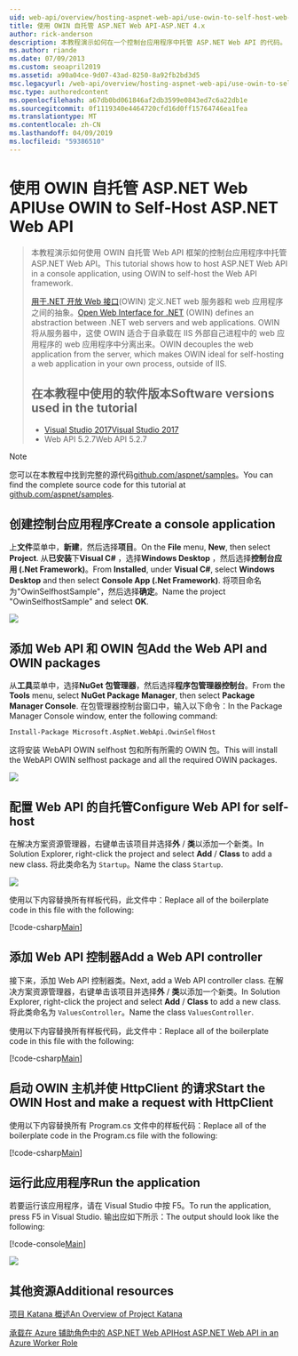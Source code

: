 ```yaml
---
uid: web-api/overview/hosting-aspnet-web-api/use-owin-to-self-host-web-api
title: 使用 OWIN 自托管 ASP.NET Web API-ASP.NET 4.x
author: rick-anderson
description: 本教程演示如何在一个控制台应用程序中托管 ASP.NET Web API 的代码。
ms.author: riande
ms.date: 07/09/2013
ms.custom: seoapril2019
ms.assetid: a90a04ce-9d07-43ad-8250-8a92fb2bd3d5
msc.legacyurl: /web-api/overview/hosting-aspnet-web-api/use-owin-to-self-host-web-api
msc.type: authoredcontent
ms.openlocfilehash: a67db0bd061846af2db3599e0843ed7c6a22db1e
ms.sourcegitcommit: 0f1119340e4464720cfd16d0ff15764746ea1fea
ms.translationtype: MT
ms.contentlocale: zh-CN
ms.lasthandoff: 04/09/2019
ms.locfileid: "59386510"
---
```

# <a name="use-owin-to-self-host-aspnet-web-api"></a><span data-ttu-id="7d8a3-103">使用 OWIN 自托管 ASP.NET Web API</span><span class="sxs-lookup"><span data-stu-id="7d8a3-103">Use OWIN to Self-Host ASP.NET Web API</span></span> 


> <span data-ttu-id="7d8a3-104">本教程演示如何使用 OWIN 自托管 Web API 框架的控制台应用程序中托管 ASP.NET Web API。</span><span class="sxs-lookup"><span data-stu-id="7d8a3-104">This tutorial shows how to host ASP.NET Web API in a console application, using OWIN to self-host the Web API framework.</span></span>
>
> <span data-ttu-id="7d8a3-105">[用于.NET 开放 Web 接口](http://owin.org)(OWIN) 定义.NET web 服务器和 web 应用程序之间的抽象。</span><span class="sxs-lookup"><span data-stu-id="7d8a3-105">[Open Web Interface for .NET](http://owin.org) (OWIN) defines an abstraction between .NET web servers and web applications.</span></span> <span data-ttu-id="7d8a3-106">OWIN 将从服务器中，这使 OWIN 适合于自承载在 IIS 外部自己进程中的 web 应用程序的 web 应用程序中分离出来。</span><span class="sxs-lookup"><span data-stu-id="7d8a3-106">OWIN decouples the web application from the server, which makes OWIN ideal for self-hosting a web application in your own process, outside of IIS.</span></span>
>
> ## <a name="software-versions-used-in-the-tutorial"></a><span data-ttu-id="7d8a3-107">在本教程中使用的软件版本</span><span class="sxs-lookup"><span data-stu-id="7d8a3-107">Software versions used in the tutorial</span></span>
>
>
> - [<span data-ttu-id="7d8a3-108">Visual Studio 2017</span><span class="sxs-lookup"><span data-stu-id="7d8a3-108">Visual Studio 2017</span></span>](https://visualstudio.microsoft.com/downloads/) 
> - <span data-ttu-id="7d8a3-109">Web API 5.2.7</span><span class="sxs-lookup"><span data-stu-id="7d8a3-109">Web API 5.2.7</span></span>


> [!NOTE]
> <span data-ttu-id="7d8a3-110">您可以在本教程中找到完整的源代码[github.com/aspnet/samples](https://github.com/aspnet/samples/tree/master/samples/aspnet/WebApi/OwinSelfhostSample)。</span><span class="sxs-lookup"><span data-stu-id="7d8a3-110">You can find the complete source code for this tutorial at [github.com/aspnet/samples](https://github.com/aspnet/samples/tree/master/samples/aspnet/WebApi/OwinSelfhostSample).</span></span>


## <a name="create-a-console-application"></a><span data-ttu-id="7d8a3-111">创建控制台应用程序</span><span class="sxs-lookup"><span data-stu-id="7d8a3-111">Create a console application</span></span>

<span data-ttu-id="7d8a3-112">上**文件**菜单中，**新建**，然后选择**项目**。</span><span class="sxs-lookup"><span data-stu-id="7d8a3-112">On the **File** menu,  **New**, then select **Project**.</span></span> <span data-ttu-id="7d8a3-113">从**已安装**下**Visual C#** ，选择**Windows Desktop** ，然后选择**控制台应用 (.Net Framework)**。</span><span class="sxs-lookup"><span data-stu-id="7d8a3-113">From **Installed**, under **Visual C#**, select **Windows Desktop** and then select **Console App (.Net Framework)**.</span></span> <span data-ttu-id="7d8a3-114">将项目命名为"OwinSelfhostSample"，然后选择**确定**。</span><span class="sxs-lookup"><span data-stu-id="7d8a3-114">Name the project "OwinSelfhostSample" and select **OK**.</span></span>

[![](use-owin-to-self-host-web-api/_static/image7.png)](use-owin-to-self-host-web-api/_static/image7.png)

## <a name="add-the-web-api-and-owin-packages"></a><span data-ttu-id="7d8a3-115">添加 Web API 和 OWIN 包</span><span class="sxs-lookup"><span data-stu-id="7d8a3-115">Add the Web API and OWIN packages</span></span>

<span data-ttu-id="7d8a3-116">从**工具**菜单中，选择**NuGet 包管理器**，然后选择**程序包管理器控制台**。</span><span class="sxs-lookup"><span data-stu-id="7d8a3-116">From the **Tools** menu, select **NuGet Package Manager**, then select **Package Manager Console**.</span></span> <span data-ttu-id="7d8a3-117">在包管理器控制台窗口中，输入以下命令：</span><span class="sxs-lookup"><span data-stu-id="7d8a3-117">In the Package Manager Console window, enter the following command:</span></span>

`Install-Package Microsoft.AspNet.WebApi.OwinSelfHost`

<span data-ttu-id="7d8a3-118">这将安装 WebAPI OWIN selfhost 包和所有所需的 OWIN 包。</span><span class="sxs-lookup"><span data-stu-id="7d8a3-118">This will install the WebAPI OWIN selfhost package and all the required OWIN packages.</span></span>

[![](use-owin-to-self-host-web-api/_static/image4.png)](use-owin-to-self-host-web-api/_static/image3.png)

## <a name="configure-web-api-for-self-host"></a><span data-ttu-id="7d8a3-119">配置 Web API 的自托管</span><span class="sxs-lookup"><span data-stu-id="7d8a3-119">Configure Web API for self-host</span></span>

<span data-ttu-id="7d8a3-120">在解决方案资源管理器，右键单击该项目并选择**外** / **类**以添加一个新类。</span><span class="sxs-lookup"><span data-stu-id="7d8a3-120">In Solution Explorer, right-click the project and select **Add** / **Class** to add a new class.</span></span> <span data-ttu-id="7d8a3-121">将此类命名为 `Startup`。</span><span class="sxs-lookup"><span data-stu-id="7d8a3-121">Name the class `Startup`.</span></span>

![](use-owin-to-self-host-web-api/_static/image5.png)

<span data-ttu-id="7d8a3-122">使用以下内容替换所有样板代码，此文件中：</span><span class="sxs-lookup"><span data-stu-id="7d8a3-122">Replace all of the boilerplate code in this file with the following:</span></span>

[!code-csharp[Main](use-owin-to-self-host-web-api/samples/sample1.cs)]

## <a name="add-a-web-api-controller"></a><span data-ttu-id="7d8a3-123">添加 Web API 控制器</span><span class="sxs-lookup"><span data-stu-id="7d8a3-123">Add a Web API controller</span></span>

<span data-ttu-id="7d8a3-124">接下来，添加 Web API 控制器类。</span><span class="sxs-lookup"><span data-stu-id="7d8a3-124">Next, add a Web API controller class.</span></span> <span data-ttu-id="7d8a3-125">在解决方案资源管理器，右键单击该项目并选择**外** / **类**以添加一个新类。</span><span class="sxs-lookup"><span data-stu-id="7d8a3-125">In Solution Explorer, right-click the project and select **Add** / **Class** to add a new class.</span></span> <span data-ttu-id="7d8a3-126">将此类命名为 `ValuesController`。</span><span class="sxs-lookup"><span data-stu-id="7d8a3-126">Name the class `ValuesController`.</span></span>

<span data-ttu-id="7d8a3-127">使用以下内容替换所有样板代码，此文件中：</span><span class="sxs-lookup"><span data-stu-id="7d8a3-127">Replace all of the boilerplate code in this file with the following:</span></span>

[!code-csharp[Main](use-owin-to-self-host-web-api/samples/sample2.cs)]

## <a name="start-the-owin-host-and-make-a-request-with-httpclient"></a><span data-ttu-id="7d8a3-128">启动 OWIN 主机并使 HttpClient 的请求</span><span class="sxs-lookup"><span data-stu-id="7d8a3-128">Start the OWIN Host and make a request with HttpClient</span></span>

<span data-ttu-id="7d8a3-129">使用以下内容替换所有 Program.cs 文件中的样板代码：</span><span class="sxs-lookup"><span data-stu-id="7d8a3-129">Replace all of the boilerplate code in the Program.cs file with the following:</span></span>

[!code-csharp[Main](use-owin-to-self-host-web-api/samples/sample3.cs)]

## <a name="run-the-application"></a><span data-ttu-id="7d8a3-130">运行此应用程序</span><span class="sxs-lookup"><span data-stu-id="7d8a3-130">Run the application</span></span>

<span data-ttu-id="7d8a3-131">若要运行该应用程序，请在 Visual Studio 中按 F5。</span><span class="sxs-lookup"><span data-stu-id="7d8a3-131">To run the application, press F5 in Visual Studio.</span></span> <span data-ttu-id="7d8a3-132">输出应如下所示：</span><span class="sxs-lookup"><span data-stu-id="7d8a3-132">The output should look like the following:</span></span>

[!code-console[Main](use-owin-to-self-host-web-api/samples/sample4.cmd)]

![](use-owin-to-self-host-web-api/_static/image6.png)

## <a name="additional-resources"></a><span data-ttu-id="7d8a3-133">其他资源</span><span class="sxs-lookup"><span data-stu-id="7d8a3-133">Additional resources</span></span>

[<span data-ttu-id="7d8a3-134">项目 Katana 概述</span><span class="sxs-lookup"><span data-stu-id="7d8a3-134">An Overview of Project Katana</span></span>](../../../aspnet/overview/owin-and-katana/an-overview-of-project-katana.md)

[<span data-ttu-id="7d8a3-135">承载在 Azure 辅助角色中的 ASP.NET Web API</span><span class="sxs-lookup"><span data-stu-id="7d8a3-135">Host ASP.NET Web API in an Azure Worker Role</span></span>](host-aspnet-web-api-in-an-azure-worker-role.md)
